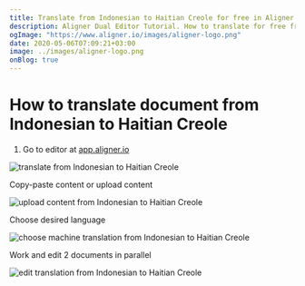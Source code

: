 ```yaml
---
title: Translate from Indonesian to Haitian Creole for free in Aligner Editor
description: Aligner Dual Editor Tutorial. How to translate for free from Indonesian to Haitian Creole. Aligner is multilingual document management platform. 
ogImage: "https://www.aligner.io/images/aligner-logo.png"
date: 2020-05-06T07:09:21+03:00
image: ../images/aligner-logo.png
onBlog: true
---
```


# How to translate document from Indonesian to Haitian Creole

1. Go to editor at [app.aligner.io](https://app.aligner.io "Aligner App web page")

![translate from Indonesian to Haitian Creole](../aligner-blank-editor.png "translate from Indonesian to Haitian Creole")

Copy-paste content or upload content

![upload content from Indonesian to Haitian Creole](../aligner-uploaded-document.png "upload content from Indonesian to Haitian Creole")

Choose desired language

![choose machine translation from Indonesian to Haitian Creole](../aligner-language-dropdown.png "choose machine translation from Indonesian to Haitian Creole")

Work and edit 2 documents in parallel

![edit translation from Indonesian to Haitian Creole](../aligner-double-sitded-editor.png "edit translation from Indonesian to Haitian Creole")

